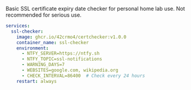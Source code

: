 Basic SSL certificate expiry date checker for personal home lab use. 
Not recommended for serious use.

``` yml
services:
  ssl-checker:
    image: ghcr.io/42crmo4/certchecker:v1.0.0
    container_name: ssl-checker
    environment:
      - NTFY_SERVER=https://ntfy.sh
      - NTFY_TOPIC=ssl-notifications
      - WARNING_DAYS=7
      - WEBSITES=google.com, wikipedia.org
      - CHECK_INTERVAL=86400  # Check every 24 hours
    restart: always
```
